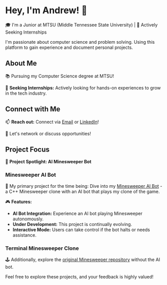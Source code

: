 # Hey, I'm Andrew! 👋

🎓 I'm a Junior at MTSU (Middle Tennessee State University) | 🌟 Actively Seeking Internships

I'm passionate about computer science and problem solving. Using this platform to gain experience and document personal projects.

## About Me

📚 Pursuing my Computer Science degree at MTSU!

🚀 **Seeking Internships:** Actively looking for hands-on experiences to grow in the tech industry.

## Connect with Me

📫 **Reach out:** Connect via [Email](mailto:andrewtodnicholson@gmail.com) or [LinkedIn](https://www.linkedin.com/in/connectandrewnicholson)!

👋 Let's network or discuss opportunities!

## Project Focus

🔭 **Project Spotlight: AI Minesweeper Bot**

### Minesweeper AI Bot

🤖 My primary project for the time being: Dive into my [Minesweeper AI Bot](https://github.com/AndyNichol3/Minesweeper-Bot) - a C++ Minesweeper clone with an AI bot that plays my clone of the game.

🎮 **Features:**
- **AI Bot Integration:** Experience an AI bot playing Minesweeper autonomously.
- **Under Development:** This project is continually evolving.
- **Interactive Mode:** Users can take control if the bot halts or needs assistance.

### Terminal Minesweeper Clone

🕹️ Additionally, explore the [original Minesweeper repository](https://github.com/AndyNichol3/MineSweeperCpp) without the AI bot.

Feel free to explore these projects, and your feedback is highly valued!
